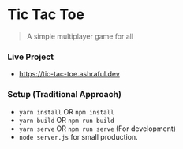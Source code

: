 # Tic Tac Toe
> A simple multiplayer game for all

### Live Project
* https://tic-tac-toe.ashraful.dev

### Setup (Traditional Approach)
* `yarn install` OR `npm install`
* `yarn build` OR `npm run build`
* `yarn serve` OR `npm run serve` (For development)
* `node server.js` for small production.

